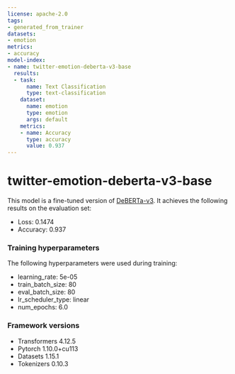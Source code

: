 ```yaml
---
license: apache-2.0
tags:
- generated_from_trainer
datasets:
- emotion
metrics:
- accuracy
model-index:
- name: twitter-emotion-deberta-v3-base
  results:
  - task:
      name: Text Classification
      type: text-classification
    dataset:
      name: emotion
      type: emotion
      args: default
    metrics:
    - name: Accuracy
      type: accuracy
      value: 0.937
---
```


# twitter-emotion-deberta-v3-base

This model is a fine-tuned version of [DeBERTa-v3](https://huggingface.co/microsoft/deberta-v3-base). It achieves the following results on the evaluation set:
- Loss: 0.1474
- Accuracy: 0.937

### Training hyperparameters

The following hyperparameters were used during training:
- learning_rate: 5e-05
- train_batch_size: 80
- eval_batch_size: 80
- lr_scheduler_type: linear
- num_epochs: 6.0 

### Framework versions
- Transformers 4.12.5
- Pytorch 1.10.0+cu113
- Datasets 1.15.1
- Tokenizers 0.10.3